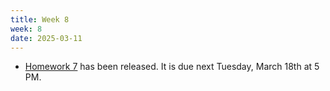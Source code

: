 ```yaml
---
title: Week 8
week: 8
date: 2025-03-11
---
```


- [Homework 7](http://prob140.datahub.berkeley.edu/hub/user-redirect/git-pull?repo=https://github.com/stat88/content-sp25&branch=main&subPath=hw/Homework_07.ipynb) has been released. It is due next Tuesday, March 18th at 5 PM.
